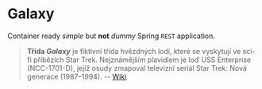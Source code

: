 # Galaxy

Container ready *simple* but **not** *dummy* Spring `REST` application.

> **Třída *Galaxy*** je fiktivní třída hvězdných lodí,
> které se vyskytují ve sci-fi příbězích Star Trek.
> Nejznámějším plavidlem je loď USS Enterprise (NCC-1701-D),
> jejíž osudy zmapoval televizní seriál Star Trek: Nová generace (1987–1994).
> -- [Wiki](https://en.wikipedia.org/wiki/USS_Enterprise_(NCC-1701-D))
